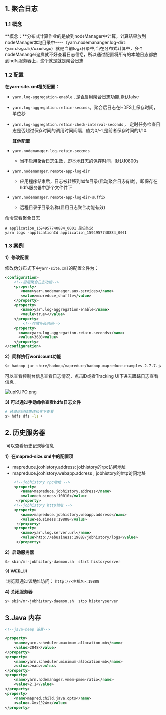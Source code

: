 

## 1. 聚合日志

### 1.1 概念

**概念：**分布式计算作业的是放到nodeManager中计算，计算结果放到nodeManager本地目录中----（yarn.nodemananger.log-dirs:{yarn.log.dir}/userlogs）就是当前logs目录中;当在分布式计算中，多个nodeMananger这样就不好查看日志信息，所以通过配置将所有的本地日志都放到hdfs服务器上，这个就是就是聚合日志



### 1.2 配置

**在yarn-site.xml相关配置：**

- `yarn.log-aggregation-enable`  , 是否启用聚合日志功能,默认false
- `yarn.log-aggregation.retain-seconds`，聚合后日志在HDFS上保存时间，单位秒
- `yarn.log-aggregation.retain-check-interval-seconds` ， 定时任务检查日志是否超过保存时间的调用时间间隔，值为0/-1,是前者保存时间的1/10.

   **其他配置**

- `yarn.nodemanager.log.retain-seconds`
  
  - 当不启用聚合日志生效，即本地日志的保存时间，默认10800s
- `yarn.nodemanager.remote-app-log-dir`
  
  - 应用程序结束后，日志被转移到hdfs目录(启动聚合日志有效)，即保存在hdfs服务器中那个文件件下
- `yarn.nodemanager.remote-app-log-dir-suffix`
  
  - 远程目录子目录名称(启用日志聚合功能有效)



命令查看聚合日志

```shell
# application_1594957740884_0001 是任务id
yarn logs -applicationId application_1594957740884_0001
```





### 1.3 案例

**1）修改配置**

修改伪分布式下中`yarn-site.xml`的配置文件为：

```xml
<configuration>
    <!--启用聚合日志功能-->
    <property>
       <name>yarn.nodemanager.aux-services</name>
       <value>mapreduce_shuffle</value>
    </property>
    <property>
       <name>yarn.log-aggregation-enable</name>
       <vaule>true></value>
    </property>
        <!--存放多长时间-->
    <property>
      <name>yarn.log-aggregation.retain-seconds</name>
      <value>3600<value>
    </property>
</configuration>
```

**2）同样执行wordcount功能**

```bash
$> hadoop jar share/hadoop/mapreduce/hadoop-mapreduce-examples-2.7.7.jar wordcount file:/usr/local/hadoop/NOTICE.txt  file:/usr/local/hadoop/output
```

   可以查看控制台信息查看日志情况，点击ID或者Tracking UI下进去跟踪日志查看信息：

![upKUPO.png](https://s2.ax1x.com/2019/09/22/upKUPO.png)

**3) 可以通过手动命令查看hdfs日志文件**

```bash
# 通过返回结果逐级往下查看
$> hdfs dfs -ls /
```



## 2. 历史服务器

​	可以查看历史记录等信息

**1）在mapred-size.xml中的配置项**

- mapreduce.jobhistory.address:  jobhistory的rpc访问地址
- mapreduce.jobhistory.webapp.address     ; jobhistory的http访问地址

```xml
	<!--jobhistory rpc地址 -->    
	<property>
       <name>mapreduce.jobhistory.address</name>
       <value>ebusiness:10010</value>
     </property>
	<!--jobhistory http地址 -->   
    <property>
       <name>mapreduce.jobhistory.webapp.address</name>
       <value>ebusiness:19888</value>
     </property>
    <property>
       <name>yarn.log.server.url</name>
       <value>http://ebusiness:19888/jobhistory/logs</value>
     </property>
```



**2）启动服务器**

```bash
$> sbin/mr-jobhistory-daemon.sh  start historyserver
```

**3) WEB_UI**

​	浏览器通过该地址访问：	`http://<主机名>:19888`

**4) 关闭服务器**

```bash
$> sbin/mr-jobhistory-daemon.sh  stop historyserver
```



## 3.Java 内存

```xml
<!--java-heap 设置-->

<property>
	<name>yarn.scheduler.maximum-allocation-mb</name>
	<value>2048</value>
</property>
<property>
  	<name>yarn.scheduler.minimum-allocation-mb</name>
  	<value>2048</value>
</property>
<property>
	<name>yarn.nodemanager.vmem-pmem-ratio</name>
	<value>2.1</value>
</property>
<property>
	<name>mapred.child.java.opts</name>
	<value>-Xmx1024m</value>
</property>
```

